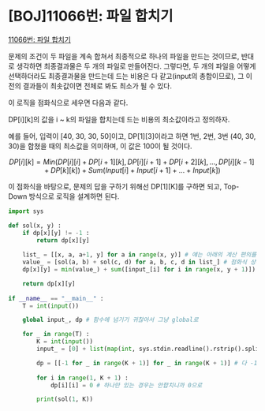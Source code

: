 # [BOJ]11066번: 파일 합치기

[11066번: 파일 합치기](https://www.acmicpc.net/problem/11066)

문제의 조건이 두 파일을 계속 합쳐서 최종적으로 하나의 파일을 만드는 것이므로, 반대로 생각하면 최종결과물은 두 개의 파일로 만들어진다. 그렇다면, 두 개의 파일을 어떻게 선택하더라도 최종결과물을 만드는데 드는 비용은 다 같고(input의 총합이므로), 그 이전의 결과들이 최솟값이면 전체로 봐도 최소가 될 수 있다.

이 로직을 점화식으로 세우면 다음과 같다.

DP[i][k]의 값을 i ~ k의 파일을 합치는데 드는 비용의 최소값이라고 정의하자.

예를 들어, 입력이 [40, 30, 30, 50]이고, DP[1][3]이라고 하면 1번, 2번, 3번 (40, 30, 30)을 합쳤을 때의 최소값을 의미하며, 이 값은 100이 될 것이다.

$$
DP[i][k] = Min(DP[i][i] + DP[i+1][k], DP[i][i+1] + DP[i+2][k], … , DP[i][k-1] + DP[k][k]) + Sum(Input[i] + Input[i+1] + … + Input[k])
$$

이 점화식을 바탕으로, 문제의 답을 구하기 위해선 DP[1][K]를 구하면 되고, Top-Down 방식으로 로직을 설계하면 된다. 

```python
import sys

def sol(x, y) :
    if dp[x][y] != -1 :
        return dp[x][y]
    
    list_ = [[x, a, a+1, y] for a in range(x, y)] # 얘는 아래의 계산 편의를 위해서 
    value_ = [sol(a, b) + sol(c, d) for a, b, c, d in list_] # 점화식 상에서 나올 수 있는 경우의 수
    dp[x][y] = min(value_) + sum([input_[i] for i in range(x, y + 1)]) # 전체 경우의 수의 최소 + 원가

    return dp[x][y]
    
if __name__ == "__main__" :
    T = int(input())

    global input_, dp # 함수에 넘기기 귀찮아서 그냥 global로

    for _ in range(T) :
        K = int(input())
        input_ = [0] + list(map(int, sys.stdin.readline().rstrip().split())) # index를 1부터 쓰기 위해서

        dp = [[-1 for _ in range(K + 1)] for _ in range(K + 1)] # 다 -1로 초기화, -1은 아직 값이 없다는 뜻
																																# input이 다 양의 정수니깐
        for i in range(1, K + 1) :
            dp[i][i] = 0 # 하나만 있는 경우는 안합치니까 0으로

        print(sol(1, K))
```